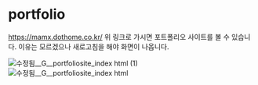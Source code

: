 # portfolio

https://mamx.dothome.co.kr/
위 링크로 가시면 포트폴리오 사이트를 볼 수 있습니다. 이유는 모르겠으나 새로고침을 해야 화면이 나옵니다. 

![수정됨__G__portfoliosite_index html (1)](https://user-images.githubusercontent.com/78482307/124536765-88943c00-de53-11eb-99a3-607d39f18751.png)
![수정됨__G__portfoliosite_index html](https://user-images.githubusercontent.com/78482307/124536768-892cd280-de53-11eb-9d14-534cb49ac68a.png)
